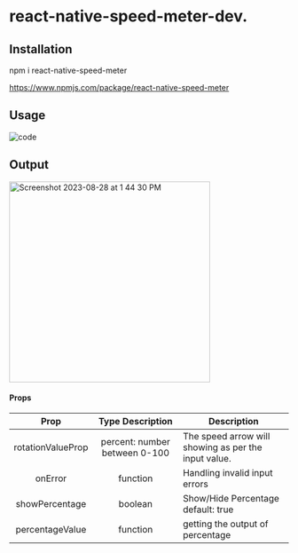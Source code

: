 # react-native-speed-meter-dev.

## Installation
npm i react-native-speed-meter

https://www.npmjs.com/package/react-native-speed-meter

## Usage

![code](https://github.com/faheem-cmd/react-native-speed-meter-dev/assets/56709898/25195553-ec50-491b-aa71-d0ef4c062ffa)



## Output 

<img width="362" alt="Screenshot 2023-08-28 at 1 44 30 PM" src="https://github.com/faheem-cmd/react-native-speed-meter-dev/assets/56709898/c8206de8-5d6e-49a1-b314-ef508d667981">


#### Props

|       Prop       |                  Type Description                   | Description                                                                                         |
| :----------: | :------------------------------------------: | --------------------------------------------------------------------------------------------------- |
| rotationValueProp |               percent: number between 0-100                | The speed arrow will showing as per the input value. |
|   onError    | function                                       | Handling invalid input errors      
|   showPercentage    | boolean                                       | Show/Hide Percentage default: true
|   percentageValue    | function                                       | getting the output of percentage

